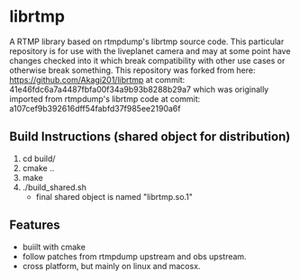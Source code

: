 # librtmp
A RTMP library based on rtmpdump's librtmp source code. This particular repository is for use with the liveplanet camera and may at some point have changes checked into it which break compatibility with other use cases or otherwise break something.  This repository was forked from here:
https://github.com/Akagi201/librtmp
at commit:
41e46fdc6a7a4487fbfa00f34a9b93b8288b29a7
which was originally imported from rtmpdump's librtmp code at commit:
a107cef9b392616dff54fabfd37f985ee2190a6f

## Build Instructions (shared object for distribution)
1. cd build/
2. cmake ..
3. make
4. ./build_shared.sh
   * final shared object is named "librtmp.so.1"

## Features
* buiilt with cmake
* follow patches from rtmpdump upstream and obs upstream.
* cross platform, but mainly on linux and macosx.